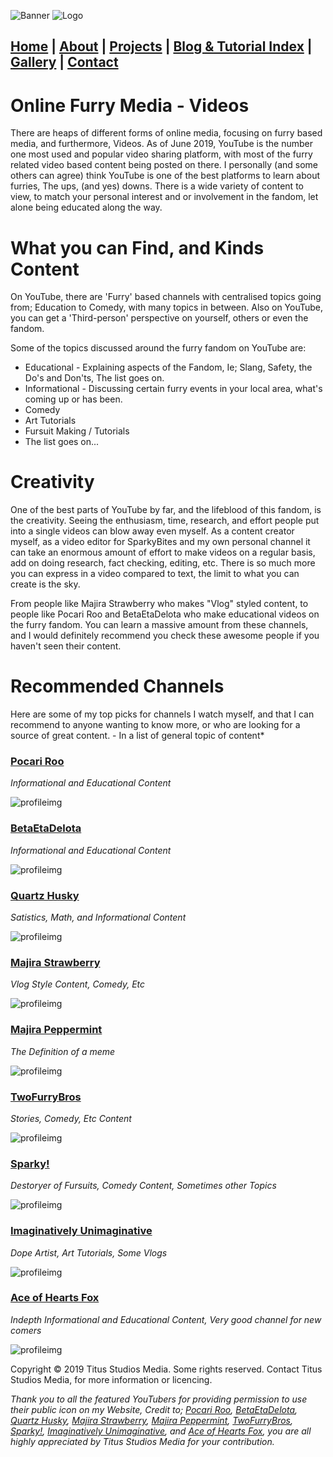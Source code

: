 ![Banner](/assets/images/IMG_0286_2.png)
![Logo](/assets/images/IMG_0286_3.png)

## [Home](https://titusstudiosmediagroup.github.io/)      |      [About](https://titusstudiosmediagroup.github.io/content/pages/about)     |    [Projects](https://titusstudiosmediagroup.github.io/content/pages/projects)      |      [Blog & Tutorial Index](https://titusstudiosmediagroup.github.io/blogindex)      |      [Gallery](https://titusstudiosmediagroup.github.io/content/pages/gallery)      |      [Contact](https://titusstudiosmediagroup.github.io/content/pages/contact)


# Online Furry Media - Videos

There are heaps of different forms of online media, focusing on furry based media, and furthermore, Videos. 
As of June 2019, YouTube is the number one most used and popular video sharing platform, with most of the furry related video based content being posted on there. I personally (and some others can agree) think YouTube is one of the best platforms to learn about furries, The ups, (and yes) downs. There is a wide variety of content to view, to match your personal interest and or involvement in the fandom, let alone being educated along the way. 


# What you can Find, and Kinds Content

On YouTube, there are 'Furry' based channels with centralised topics going from; Education to Comedy, with many topics in between.
Also on YouTube, you can get a 'Third-person' perspective on yourself, others or even the fandom.

Some of the topics discussed around the furry fandom on YouTube are:
 * Educational - Explaining aspects of the Fandom, Ie; Slang, Safety, the Do's and Don'ts, The list goes on.
 * Informational - Discussing certain furry events in your local area, what's coming up or has been.
 * Comedy
 * Art Tutorials
 * Fursuit Making / Tutorials
 * The list goes on...


# Creativity

One of the best parts of YouTube by far, and the lifeblood of this fandom, is the creativity. Seeing the enthusiasm, time, research, and effort people put into a single videos can blow away even myself. As a content creator myself, as a video editor for SparkyBites and my own personal channel it can take an enormous amount of effort to make videos on a regular basis, add on doing research, fact checking, editing, etc. There is so much more you can express in a video compared to text, the limit to what you can create is the sky.

From people like Majira Strawberry who makes "Vlog" styled content, to people like Pocari Roo and BetaEtaDelota who make educational videos on the furry fandom. You can learn a massive amount from these channels, and I would definitely recommend you check these awesome people if you haven't seen their content.


# Recommended Channels

Here are some of my top picks for channels I watch myself, and that I can recommend to anyone wanting to know more, or who are looking for a source of great content. - In a list of general topic of content*


### [Pocari Roo](https://www.youtube.com/channel/UCpic65F1ZwfHCtuCwkbqtdA/)
_Informational and Educational Content_

![profileimg](https://yt3.ggpht.com/a/AGF-l78gviTU5PsQbI5YfxR43dpt4a82bK1cUdK4xw=s288-mo-c-c0xffffffff-rj-k-no)



### [BetaEtaDelota](https://www.youtube.com/channel/UCYud9gPgbjQV7z_nhaojGcg)
_Informational and Educational Content_

![profileimg](https://yt3.ggpht.com/a/AGF-l7-efGUs1cR8FFnMYuelBfB99YuXtBLicBL4ug=s288-mo-c-c0xffffffff-rj-k-no)



### [Quartz Husky](https://www.youtube.com/channel/UCmad2GY1CmBMCP0JxkOgEXA)
_Satistics, Math, and Informational Content_

![profileimg](https://yt3.ggpht.com/a/AGF-l79kvMP3Fyg2M7zSBPbbxM0-xFibyLMqnzLvgg=s288-mo-c-c0xffffffff-rj-k-no)



### [Majira Strawberry](https://www.youtube.com/user/kyleispurrfect)
_Vlog Style Content, Comedy, Etc_

![profileimg](https://yt3.ggpht.com/a/AGF-l7_E6xnL8qBXnneORKp12cK67oaFkfpaker1_A=s288-mo-c-c0xffffffff-rj-k-no)



### [Majira Peppermint](https://www.youtube.com/channel/UCGZ2H9AZnSiHRN5sVUU7CbA)
_The Definition of a meme_

![profileimg](https://yt3.ggpht.com/a/AGF-l7915xmwDfoS5l1vp-uLIcTWtwoRZI1waF2RIA=s288-mo-c-c0xffffffff-rj-k-no)



### [TwoFurryBros](https://www.youtube.com/channel/UCiWmp9z9mc1IFj5dnqGpOMA)
_Stories, Comedy, Etc Content_

![profileimg](https://yt3.ggpht.com/a/AGF-l78nBcgPHRSA_JDMY0kpUx0VMxCZsZozdnvK-w=s288-mo-c-c0xffffffff-rj-k-no)



### [Sparky!](https://www.youtube.com/channel/UCuoeboTy1Sdr-IBDPPygsJQ)
_Destoryer of Fursuits, Comedy Content, Sometimes other Topics_

![profileimg](https://yt3.ggpht.com/a/AGF-l7_kC0bkn36wpPM7t_8qq5j_rTYAZ9J8lhgTPw=s288-mo-c-c0xffffffff-rj-k-no)



### [Imaginatively Unimaginative](https://www.youtube.com/channel/UCvDMaD61IGdsBAlkG2TsaDw)
_Dope Artist, Art Tutorials, Some Vlogs_

![profileimg](https://yt3.ggpht.com/a/AGF-l7_diCSlYHrtOIS43VyB_2MsuObEyZBHDRCEiQ=s288-mo-c-c0xffffffff-rj-k-no)



### [Ace of Hearts Fox](https://www.youtube.com/channel/UCdrogTpVkwZdhRXtqSxv5lQ)
_Indepth Informational and Educational Content, Very good channel for new comers_

![profileimg](https://yt3.ggpht.com/a/AGF-l79mmFDbNzFY2gAq0hNlA2pXu_wctoie2CdxFQ=s288-mo-c-c0xffffffff-rj-k-no)





Copyright © 2019 Titus Studios Media. Some rights reserved. Contact Titus Studios Media, for more information or licencing.

_Thank you to all the featured YouTubers for providing permission to use their public icon on my Website, Credit to;
[Pocari Roo](https://www.youtube.com/channel/UCpic65F1ZwfHCtuCwkbqtdA/), [BetaEtaDelota](https://www.youtube.com/channel/UCYud9gPgbjQV7z_nhaojGcg), [Quartz Husky](https://www.youtube.com/channel/UCmad2GY1CmBMCP0JxkOgEXA), [Majira Strawberry](https://www.youtube.com/user/kyleispurrfect), [Majira Peppermint](https://www.youtube.com/channel/UCGZ2H9AZnSiHRN5sVUU7CbA), [TwoFurryBros](https://www.youtube.com/channel/UCiWmp9z9mc1IFj5dnqGpOMA), [Sparky!](https://www.youtube.com/channel/UCuoeboTy1Sdr-IBDPPygsJQ), [Imaginatively Unimaginative](https://www.youtube.com/channel/UCvDMaD61IGdsBAlkG2TsaDw), and [Ace of Hearts Fox](https://www.youtube.com/channel/UCdrogTpVkwZdhRXtqSxv5lQ), you are all highly appreciated by Titus Studios Media for your contribution._
